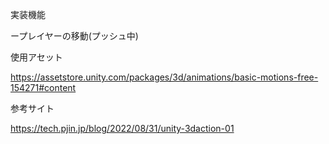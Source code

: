 実装機能

ープレイヤーの移動(プッシュ中)

使用アセット

https://assetstore.unity.com/packages/3d/animations/basic-motions-free-154271#content

参考サイト

https://tech.pjin.jp/blog/2022/08/31/unity-3daction-01
